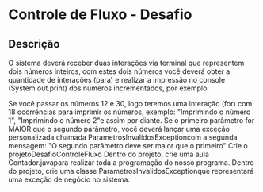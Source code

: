 # Controle de Fluxo - Desafio

## Descrição

O sistema deverá receber duas interações via terminal que representem dois números inteiros, com estes dois números você deverá obter a quantidade de interações (para) e realizar a impressão no console (System.out.print) dos números incrementados, por exemplo:

Se você passar os números 12 e 30, logo teremos uma interação (for) com 18 ocorrências para imprimir os números, exemplo: "Imprimindo o número 1", "Imprimindo o número 2"e assim por diante.
Se o primeiro parâmetro for MAIOR que o segundo parâmetro, você deverá lançar uma exceção personalizada chamada ParametrosInvalidosExceptioncom a segunda mensagem: "O segundo parâmetro deve ser maior que o primeiro"
Crie o projetoDesafioControleFluxo
Dentro do projeto, crie uma aula Contador.javapara realizar toda a programação do nosso programa.
Dentro do projeto, crie uma classe ParametrosInvalidosExceptionque representará uma exceção de negócio no sistema.
